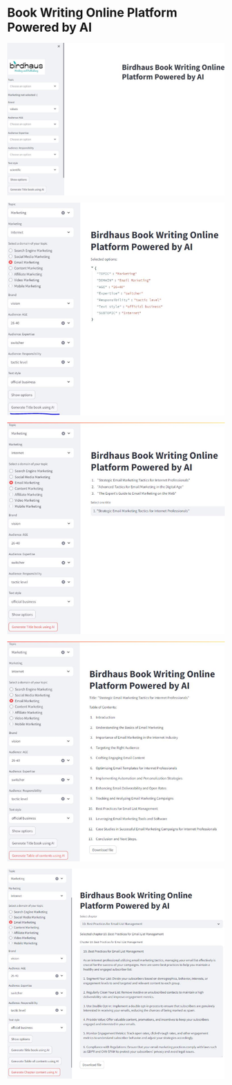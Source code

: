 # Book Writing Online Platform Powered by AI
<p>
<img src=pic/1.JPG>
<p>
<img src=pic/2.JPG>
<p>
<img src=pic/3.JPG>
<p>
<img src=pic/4.JPG>
<p>
<img src=pic/5.JPG>
<br>
